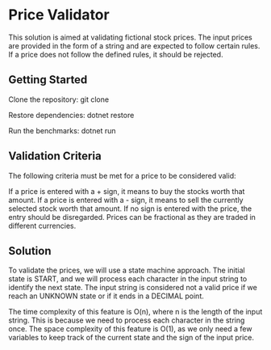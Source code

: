 # Price Validator
This solution is aimed at validating fictional stock prices. 
The input prices are provided in the form of a string and are expected to follow certain rules.
If a price does not follow the defined rules, it should be rejected.

## Getting Started

Clone the repository: git clone

Restore dependencies: dotnet restore

Run the benchmarks: dotnet run

## Validation Criteria
The following criteria must be met for a price to be considered valid:

If a price is entered with a + sign, it means to buy the stocks worth that amount.
If a price is entered with a - sign, it means to sell the currently selected stock worth that amount.
If no sign is entered with the price, the entry should be disregarded.
Prices can be fractional as they are traded in different currencies.

## Solution
To validate the prices, we will use a state machine approach. The initial state is START, and we will process each character in the input string to identify the next state.
 The input string is considered not a valid price if we reach an UNKNOWN state or if it ends in a DECIMAL point.
 
The time complexity of this feature is O(n), where n is the length of the input string. This is because we need to process each character in the string once.
The space complexity of this feature is O(1), as we only need a few variables to keep track of the current state and the sign of the input price.
